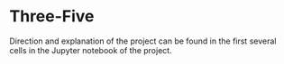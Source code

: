 # Three-Five
Direction and explanation of the project can be found in the first several cells in the Jupyter notebook of the project.

